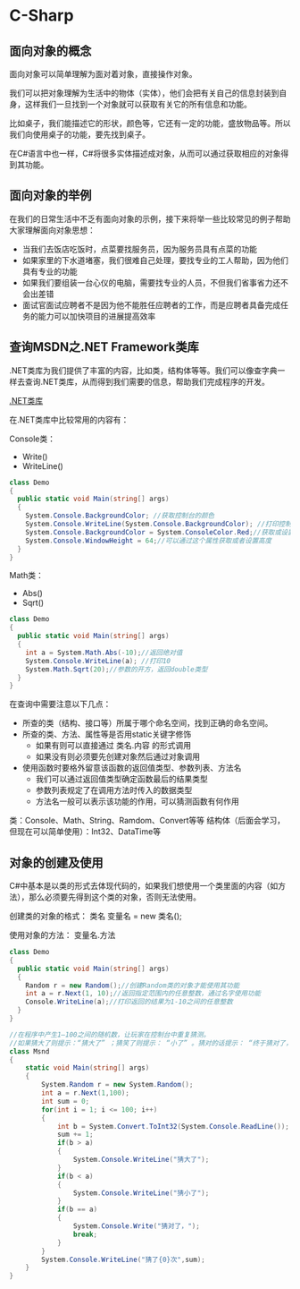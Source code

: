 # C-Sharp
## 面向对象的概念
面向对象可以简单理解为面对着对象，直接操作对象。

我们可以把对象理解为生活中的物体（实体），他们会把有关自己的信息封装到自身，这样我们一旦找到一个对象就可以获取有关它的所有信息和功能。

比如桌子，我们能描述它的形状，颜色等，它还有一定的功能，盛放物品等。所以我们向使用桌子的功能，要先找到桌子。

在C#语言中也一样，C#将很多实体描述成对象，从而可以通过获取相应的对象得到其功能。

## 面向对象的举例
在我们的日常生活中不乏有面向对象的示例，接下来将举一些比较常见的例子帮助大家理解面向对象思想：

* 当我们去饭店吃饭时，点菜要找服务员，因为服务员具有点菜的功能
* 如果家里的下水道堵塞，我们很难自己处理，要找专业的工人帮助，因为他们具有专业的功能
* 如果我们要组装一台心仪的电脑，需要找专业的人员，不但我们省事省力还不会出差错
* 面试官面试应聘者不是因为他不能胜任应聘者的工作，而是应聘者具备完成任务的能力可以加快项目的进展提高效率

## 查询MSDN之.NET Framework类库
.NET类库为我们提供了丰富的内容，比如类，结构体等等。我们可以像查字典一样去查询.NET类库，从而得到我们需要的信息，帮助我们完成程序的开发。

[.NET类库](msdn.microsoft.com/zh-cn/library/mt472912(v=vs.110).aspx)

在.NET类库中比较常用的内容有：

Console类：
* Write()
* WriteLine()
```c#
class Demo
{
  public static void Main(string[] args)
  {
    System.Console.BackgroundColor; //获取控制台的颜色
    System.Console.WriteLine(System.Console.BackgroundColor); //打印控制台颜色，Black
    System.Console.BackgroundColor = System.ConsoleColor.Red;//获取或设置背景色
    System.Console.WindowHeight = 64;//可以通过这个属性获取或者设置高度
  }
}
```

Math类：
* Abs()
* Sqrt()
```c#
class Demo
{
  public static void Main(string[] args)
  {
    int a = System.Math.Abs(-10);//返回绝对值
    System.Console.WriteLine(a); //打印10
    System.Math.Sqrt(20);//参数的开方，返回double类型
  }
}
```

在查询中需要注意以下几点：

* 所查的类（结构、接口等）所属于哪个命名空间，找到正确的命名空间。
* 所查的类、方法、属性等是否用static关键字修饰
    * 如果有则可以直接通过 类名.内容 的形式调用
    * 如果没有则必须要先创建对象然后通过对象调用
* 使用函数时要格外留意该函数的返回值类型、参数列表、方法名
    * 我们可以通过返回值类型确定函数最后的结果类型
    * 参数列表规定了在调用方法时传入的数据类型
    * 方法名一般可以表示该功能的作用，可以猜测函数有何作用
    
类：Console、Math、String、Ramdom、Convert等等
结构体（后面会学习，但现在可以简单使用）：Int32、DataTime等

## 对象的创建及使用
C#中基本是以类的形式去体现代码的，如果我们想使用一个类里面的内容（如方法），那么必须要先得到这个类的对象，否则无法使用。

创建类的对象的格式： 类名 变量名 = new 类名();

使用对象的方法： 变量名.方法
```c#
class Demo
{
  public static void Main(string[] args)
  {
    Random r = new Random();//创建Random类的对象才能使用其功能
    int a = r.Next(1, 10);//返回指定范围内的任意整数，通过名字使用功能
    Console.WriteLine(a);//打印返回的结果为1-10之间的任意整数
  }
}
```

```c#
//在程序中产生1–100之间的随机数，让玩家在控制台中重复猜测。
//如果猜大了则提示：“猜大了” ；猜笑了则提示： “小了” 。猜对的话提示： “终于猜对了，总共猜了？次。”
class Msnd
{
	static void Main(string[] args)
	{
		System.Random r = new System.Random();
		int a = r.Next(1,100);
		int sum = 0;
		for(int i = 1; i <= 100; i++)
		{
			int b = System.Convert.ToInt32(System.Console.ReadLine());
			sum += 1;
			if(b > a)
			{
				System.Console.WriteLine("猜大了");
			}
			if(b < a)
			{
				System.Console.WriteLine("猜小了");
			}
			if(b == a)
			{
				System.Console.Write("猜对了，");
				break;
			}
		} 
		System.Console.WriteLine("猜了{0}次",sum);
	}
}
```
